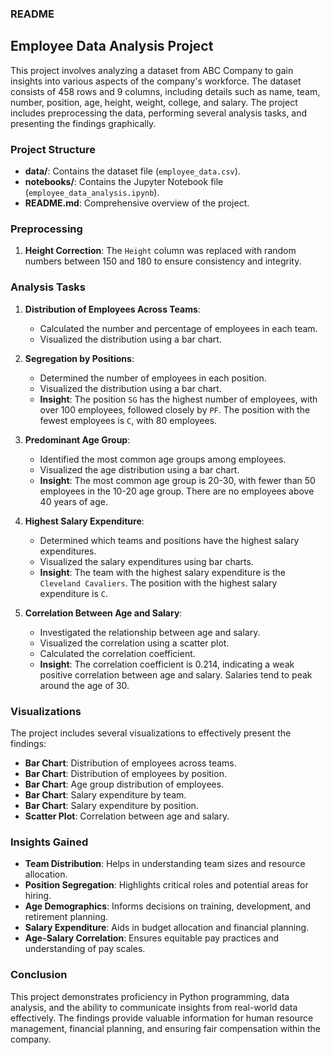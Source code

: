 ### README

## Employee Data Analysis Project

This project involves analyzing a dataset from ABC Company to gain insights into various aspects of the company's workforce. The dataset consists of 458 rows and 9 columns, including details such as name, team, number, position, age, height, weight, college, and salary. The project includes preprocessing the data, performing several analysis tasks, and presenting the findings graphically.

### Project Structure

- **data/**: Contains the dataset file (`employee_data.csv`).
- **notebooks/**: Contains the Jupyter Notebook file (`employee_data_analysis.ipynb`).
- **README.md**: Comprehensive overview of the project.

### Preprocessing

1. **Height Correction**: The `Height` column was replaced with random numbers between 150 and 180 to ensure consistency and integrity.

### Analysis Tasks

1. **Distribution of Employees Across Teams**:
    - Calculated the number and percentage of employees in each team.
    - Visualized the distribution using a bar chart.

2. **Segregation by Positions**:
    - Determined the number of employees in each position.
    - Visualized the distribution using a bar chart.
    - **Insight**: The position `SG` has the highest number of employees, with over 100 employees, followed closely by `PF`. The position with the fewest employees is `C`, with 80 employees.

3. **Predominant Age Group**:
    - Identified the most common age groups among employees.
    - Visualized the age distribution using a bar chart.
    - **Insight**: The most common age group is 20-30, with fewer than 50 employees in the 10-20 age group. There are no employees above 40 years of age.

4. **Highest Salary Expenditure**:
    - Determined which teams and positions have the highest salary expenditures.
    - Visualized the salary expenditures using bar charts.
    - **Insight**: The team with the highest salary expenditure is the `Cleveland Cavaliers`. The position with the highest salary expenditure is `C`.

5. **Correlation Between Age and Salary**:
    - Investigated the relationship between age and salary.
    - Visualized the correlation using a scatter plot.
    - Calculated the correlation coefficient.
    - **Insight**: The correlation coefficient is 0.214, indicating a weak positive correlation between age and salary. Salaries tend to peak around the age of 30.

### Visualizations

The project includes several visualizations to effectively present the findings:

- **Bar Chart**: Distribution of employees across teams.
- **Bar Chart**: Distribution of employees by position.
- **Bar Chart**: Age group distribution of employees.
- **Bar Chart**: Salary expenditure by team.
- **Bar Chart**: Salary expenditure by position.
- **Scatter Plot**: Correlation between age and salary.

### Insights Gained

- **Team Distribution**: Helps in understanding team sizes and resource allocation.
- **Position Segregation**: Highlights critical roles and potential areas for hiring.
- **Age Demographics**: Informs decisions on training, development, and retirement planning.
- **Salary Expenditure**: Aids in budget allocation and financial planning.
- **Age-Salary Correlation**: Ensures equitable pay practices and understanding of pay scales.

### Conclusion

This project demonstrates proficiency in Python programming, data analysis, and the ability to communicate insights from real-world data effectively. The findings provide valuable information for human resource management, financial planning, and ensuring fair compensation within the company.
